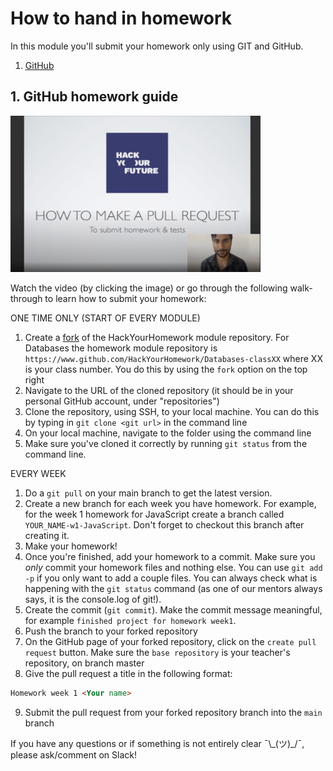 # How to hand in homework

In this module you'll submit your homework only using GIT and GitHub.

1. [GitHub](https://www.github.com/HackYourFuture/Databases)

## 1. GitHub homework guide

<a href="http://www.youtube.com/watch?feature=player_embedded&v=CpYARPYGQU8" target="_blank"><img src="./assets/submit-homework.png" width="400" height="250" alt="HYF Video" /></a>

Watch the video (by clicking the image) or go through the following walk-through to learn how to submit your homework:

ONE TIME ONLY (START OF EVERY MODULE)

1. Create a [fork](https://help.github.com/en/articles/fork-a-repo) of the HackYourHomework module repository. For Databases the homework module repository is `https://www.github.com/HackYourHomework/Databases-classXX` where XX is your class number. You do this by using the `fork` option on the top right
2. Navigate to the URL of the cloned repository (it should be in your personal GitHub account, under "repositories")
3. Clone the repository, using SSH, to your local machine. You can do this by typing in `git clone <git url>` in the command line
4. On your local machine, navigate to the folder using the command line
5. Make sure you've cloned it correctly by running `git status` from the command line.

EVERY WEEK

1. Do a `git pull` on your main branch to get the latest version.
2. Create a new branch for each week you have homework. For example, for the week 1 homework for JavaScript create a branch called `YOUR_NAME-w1-JavaScript`. Don't forget to checkout this branch after creating it.
3. Make your homework!
4. Once you're finished, add your homework to a commit. Make sure you *only* commit your homework files and nothing else. You can use `git add -p` if you only want to add a couple files. You can always check what is happening with the `git status` command (as one of our mentors always says, it is the console.log of git!). 
5. Create the commit (`git commit`). Make the commit message meaningful, for example `finished project for homework week1`.
6. Push the branch to your forked repository
7. On the GitHub page of your forked repository, click on the `create pull request` button. Make sure the `base repository` is your teacher's repository, on branch master
8. Give the pull request a title in the following format:

```markdown
Homework week 1 <Your name>
```

9. Submit the pull request from your forked repository branch into the `main` branch

If you have any questions or if something is not entirely clear ¯\\\_(ツ)\_/¯, please ask/comment on Slack!
